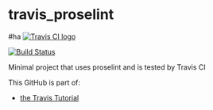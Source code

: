 # travis_proselint
#ha
[![Travis CI logo](TravisCI.png)](https://travis-ci.org)

[![Build Status](https://travis-ci.org/richelbilderbeek/travis_proselint.svg?branch=master)](https://travis-ci.org/richelbilderbeek/travis_proselint)

Minimal project that uses proselint and is tested by Travis CI

This GitHub is part of:

 * [the Travis Tutorial](https://github.com/richelbilderbeek/travis_tutorial)

